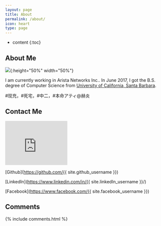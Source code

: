 ```yaml
---
layout: page
title: About
permalink: /about/
icon: heart
type: page
---
```


* content
{:toc}


## About Me

![]({{site.url}}/assets/My-Photo.JPG){:height="50%" width="50%"}

I am currently working in Arista Networks Inc.. In June 2017, I got the B.S.
degree of Computer Science from [University of California, Santa Barbara](http://www.ucsb.edu).

\#现充，\#死宅，\#中二，\#本命アティ@赫炎

## Contact Me

<iframe src="https://githubbadge.appspot.com/{{ site.github_username }}" style="border: 0;height: 142px;width: 200px;overflow: hidden;" frameBorder="0"></iframe>

[Github](https://github.com/{{ site.github_username }})

[LinkedIn](https://www.linkedin.com/in/{{ site.linkedIn_username }}/)

[Facebook](https://www.facebook.com/{{ site.facebook_username }})

## Comments

{% include comments.html %}
